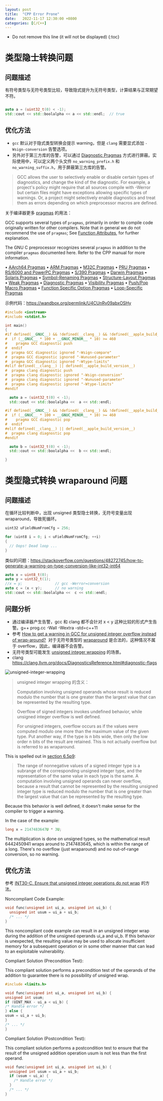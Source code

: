 ```yaml
---
layout: post
title:  "CPP Error Prone"
date:   2022-11-17 12:30:00 +0800
categories: [C/C++]
---
```


* Do not remove this line (it will not be displayed)
{:toc}

# 类型隐士转换问题

## 问题描述

有符号类型与无符号类型比较，导致隐式提升为无符号类型，计算结果与正常期望不符。

``` cpp

auto a = (uint32_t(0) < -1);
std::cout << std::boolalpha << a << std::endl;  // true
```

## 优化方法

* `gcc` 默认对于隐式类型转换会提示 warning，但是 `clang` 需要显式添加 `-Wsign-conversion` 告警选项。
* 另外对于第三方库的告警，可以通过 [Diagnostic Pragmas](https://gcc.gnu.org/onlinedocs/gcc-4.9.2/gcc/Diagnostic-Pragmas.html#Diagnostic-Pragmas) 方式进行屏蔽。实际使用中，可以定义两个头文件 `no_warning_prefix.h` 和 `no_warning_suffix.h`，用于屏蔽第三方库的告警。

> GCC allows the user to selectively enable or disable certain types of diagnostics, and change the kind of the diagnostic. For example, a project's policy might require that all sources compile with -Werror but certain files might have exceptions allowing specific types of warnings. Or, a project might selectively enable diagnostics and treat them as errors depending on which preprocessor macros are defined.

关于编译器更多 [pragmas](https://gcc.gnu.org/onlinedocs/gcc/Pragmas.html#Pragmas) 的用法：

GCC supports several types of `pragmas`, primarily in order to compile code originally written for other compilers. Note that in general we do not recommend the use of `pragmas`; See [Function Attributes](https://gcc.gnu.org/onlinedocs/gcc/Function-Attributes.html#Function-Attributes), for further explanation.

The GNU C preprocessor recognizes several `pragmas` in addition to the compiler `pragmas` documented here. Refer to the CPP manual for more information.

• [AArch64 Pragmas](https://gcc.gnu.org/onlinedocs/gcc/AArch64-Pragmas.html#AArch64-Pragmas)
• [ARM Pragmas](https://gcc.gnu.org/onlinedocs/gcc/ARM-Pragmas.html#ARM-Pragmas)
• [M32C Pragmas](https://gcc.gnu.org/onlinedocs/gcc/M32C-Pragmas.html#M32C-Pragmas)
• [PRU Pragmas](https://gcc.gnu.org/onlinedocs/gcc/PRU-Pragmas.html#PRU-Pragmas)
• [RS/6000 and PowerPC Pragmas](https://gcc.gnu.org/onlinedocs/gcc/RS_002f6000-and-PowerPC-Pragmas.html#RS_002f6000-and-PowerPC-Pragmas)
• [S/390 Pragmas](https://gcc.gnu.org/onlinedocs/gcc/S_002f390-Pragmas.html#S_002f390-Pragmas)
• [Darwin Pragmas](https://gcc.gnu.org/onlinedocs/gcc/Darwin-Pragmas.html#Darwin-Pragmas)
• [Solaris Pragmas](https://gcc.gnu.org/onlinedocs/gcc/Solaris-Pragmas.html#Solaris-Pragmas)
• [Symbol-Renaming Pragmas](https://gcc.gnu.org/onlinedocs/gcc/Symbol-Renaming-Pragmas.html#Symbol-Renaming-Pragmas)
• [Structure-Layout Pragmas](https://gcc.gnu.org/onlinedocs/gcc/Structure-Layout-Pragmas.html#Structure-Layout-Pragmas)
• [Weak Pragmas](https://gcc.gnu.org/onlinedocs/gcc/Weak-Pragmas.html#Weak-Pragmas)
• [Diagnostic Pragmas](https://gcc.gnu.org/onlinedocs/gcc/Diagnostic-Pragmas.html#Diagnostic-Pragmas)
• [Visibility Pragmas](https://gcc.gnu.org/onlinedocs/gcc/Visibility-Pragmas.html#Visibility-Pragmas)
• [Push/Pop Macro Pragmas](https://gcc.gnu.org/onlinedocs/gcc/Push_002fPop-Macro-Pragmas.html#Push_002fPop-Macro-Pragmas)
• [Function Specific Option Pragmas](https://gcc.gnu.org/onlinedocs/gcc/Function-Specific-Option-Pragmas.html#Function-Specific-Option-Pragmas)
• [Loop-Specific Pragmas](https://gcc.gnu.org/onlinedocs/gcc/Loop-Specific-Pragmas.html#Loop-Specific-Pragmas)



示例代码：https://wandbox.org/permlink/U4CUnRy09abxOSHy

``` cpp
#include <iostream>
#include <stdint.h>

int main()
{
#if defined(__GNUC__) && !defined(__clang__) && !defined(__apple_build_version__)
#  if (__GNUC__ * 100 + __GNUC_MINOR__ * 10) >= 460
#    pragma GCC diagnostic push
#  endif
#  pragma GCC diagnostic ignored "-Wsign-compare"
#  pragma GCC diagnostic ignored "-Wunused-parameter"
#  pragma GCC diagnostic ignored "-Wtype-limits"
#elif defined(__clang__) || defined(__apple_build_version__)
#  pragma clang diagnostic push
#  pragma clang diagnostic ignored "-Wsign-conversion"
#  pragma clang diagnostic ignored "-Wunused-parameter"
#  pragma clang diagnostic ignored "-Wtype-limits"
#endif

  auto a = (uint32_t(0) < -1);
  std::cout << std::boolalpha <<  a << std::endl;

#if defined(__GNUC__) && !defined(__clang__) && !defined(__apple_build_version__)
#  if (__GNUC__ * 100 + __GNUC_MINOR__ * 10) >= 460
#    pragma GCC diagnostic pop
#  endif
#elif defined(__clang__) || defined(__apple_build_version__)
#  pragma clang diagnostic pop
#endif

  auto b = (uint32_t(0) < -1);
  std::cout << std::boolalpha <<  b << std::endl;

}
```

# 类型隐式转换 wraparound 问题

## 问题描述

在循环比较判断中，出现 unsigned 类型隐士转换，无符号变量出现 wraparound，导致死循环。

``` cpp
uint32 uFieldNumFromCfg = 256;

for (uint8 i = 0; i < uFieldNumFromCfg; ++i)
{
  // Oops! Dead loop ...
}
```

类似的问题：https://stackoverflow.com/questions/48272745/how-to-generate-a-warning-on-type-conversion-like-int32-int64


``` cpp
auto x = uint8_t(0);
auto y = uint32_t(1);
//x = y;               // gcc -Werror=conversion
auto c = (x < y);      // no warning
std::cout << std::boolalpha <<  c << std::endl;
```

## 问题分析

* 通过编译器产生告警，gcc 和 clang 都不会针对 x < y 这种比较的形式产生告警。g++ prog.cc -Wall -Wextra -std=c++11
* 参考 [How to get a warning in GCC for unsigned integer overflow instead of wrap-around?](https://stackoverflow.com/questions/54837695/how-to-get-a-warning-in-gcc-for-unsigned-integer-overflow-instead-of-wrap-around)  对于无符号类型的 [wraparound](https://wiki.sei.cmu.edu/confluence/display/c/BB.+Definitions#BB.Definitions-unsignedintegerwrapping) 是合法的，这种情况不属于 overflow，因此，编译器不会告警。
* 无符号类型可能发生 [unsigned integer wrapping](https://wiki.sei.cmu.edu/confluence/display/c/BB.+Definitions#BB.Definitions-unsignedintegerwrapping) 的场景。
* clang https://clang.llvm.org/docs/DiagnosticsReference.html#diagnostic-flags

![unsigned-integer-wrapping](/assets/images/202211/unsigned-integer-wrapping.png)


> unsigned integer wrapping 的含义：
>
> Computation involving unsigned operands whose result is reduced modulo the number that is one greater than the largest value that can be represented by the resulting type.


> Overflow of signed integers invokes undefined behavior, while unsigned integer overflow is well defined.
>
> For unsigned integers, overflow occurs as if the values were computed modulo one more than the maximum value of the given type. Put another way, if the type is n bits wide, then only the low order n bits of the result are retained. This is not actually overflow but is referred to as wraparound.

This is spelled out in [section 6.5p9](http://www.open-std.org/jtc1/sc22/wg14/www/docs/n1570.pdf):

> The range of nonnegative values of a signed integer type is a subrange of the corresponding unsigned integer type, and the representation of the same value in each type is the same. A computation involving unsigned operands can never overflow, because a result that cannot be represented by the resulting unsigned integer type is reduced modulo the number that is one greater than the largest value that can be represented by the resulting type.

Because this behavior is well defined, it doesn't make sense for the compiler to trigger a warning.

In the case of the example:

``` cpp
long x = 2147483647U * 3U;
```

The multiplication is done on unsigned types, so the mathematical result 6442450941 wraps around to 2147483645, which is within the range of a long. There's no overflow (just wraparound) and no out-of-range conversion, so no warning.


## 优化方法

参考 [INT30-C. Ensure that unsigned integer operations do not wrap](https://wiki.sei.cmu.edu/confluence/display/c/INT30-C.+Ensure+that+unsigned+integer+operations+do+not+wrap) 的方法。


Noncompliant Code Example:

``` cpp
void func(unsigned int ui_a, unsigned int ui_b) {
  unsigned int usum = ui_a + ui_b;
  /* ... */
}
```

This noncompliant code example can result in an unsigned integer wrap during the addition of the unsigned operands ui_a and ui_b. If this behavior is unexpected, the resulting value may be used to allocate insufficient memory for a subsequent operation or in some other manner that can lead to an exploitable vulnerability.

Compliant Solution (Precondition Test):

This compliant solution performs a precondition test of the operands of the addition to guarantee there is no possibility of unsigned wrap.


``` cpp
#include <limits.h>

void func(unsigned int ui_a, unsigned int ui_b) {
unsigned int usum;
if (UINT_MAX - ui_a < ui_b) {
/* Handle error */
} else {
usum = ui_a + ui_b;
}
/* ... */
}
```


Compliant Solution (Postcondition Test):

This compliant solution performs a postcondition test to ensure that the result of the unsigned addition operation usum is not less than the first operand.

``` cpp
void func(unsigned int ui_a, unsigned int ui_b) {
  unsigned int usum = ui_a + ui_b;
  if (usum < ui_a) {
    /* Handle error */
  }
  /* ... */
}
```




